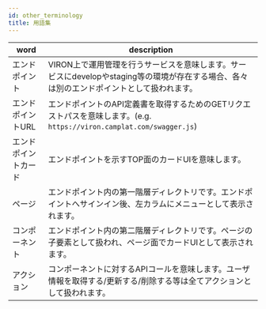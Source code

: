 ```yaml
---
id: other_terminology
title: 用語集
---
```


| word | description |
| ---- | ---- |
| エンドポイント | VIRON上で運用管理を行うサービスを意味します。サービスにdevelopやstaging等の環境が存在する場合、各々は別のエンドポイントとして扱われます。 |
| エンドポイントURL | エンドポイントのAPI定義書を取得するためのGETリクエストパスを意味します。(e.g. `https://viron.camplat.com/swagger.js`) |
| エンドポイントカード | エンドポイントを示すTOP面のカードUIを意味します。 |
| ページ | エンドポイント内の第一階層ディレクトリです。エンドポイントへサインイン後、左カラムにメニューとして表示されます。 |
| コンポーネント | エンドポイント内の第二階層ディレクトリです。ページの子要素として扱われ、ページ面でカードUIとして表示されます。 |
| アクション | コンポーネントに対するAPIコールを意味します。ユーザ情報を取得する/更新する/削除する等は全てアクションとして扱われます。 |
